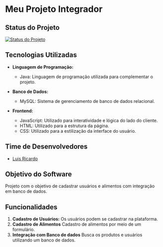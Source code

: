 # Meu Projeto Integrador

## Status do Projeto
[![Status do Projeto](https://img.shields.io/badge/status-em%20desenvolvimento-brightgreen)](https://github.com/lukkyng/projetoIntegrador)

## Tecnologias Utilizadas

- **Linguagem de Programação:**
  - Java: Linguagem de programação utilizada para complementar o projeto.

- **Banco de Dados:**
  - MySQL: Sistema de gerenciamento de banco de dados relacional.

- **Frontend:**
  - JavaScript: Utilizado para interatividade e lógica do lado do cliente.
  - HTML: Utilizado para a estrutura da página.
  - CSS: Utilizado para a estilização da interface do usuário.


## Time de Desenvolvedores
- [Luis Ricardo](https://github.com/lukkyng)

## Objetivo do Software
Projeto com o objetivo de cadastrar usuários e alimentos com integração em banco de dados.

## Funcionalidades
1. **Cadastro de Usuários:** Os usuários podem se cadastrar na plataforma.
2. **Cadastro de Alimentos** Cadastro de alimentos por meio de um formulário.
3. **Integração com Banco de dados** Busca os produtos e usuários utilizando um banco de dados.

